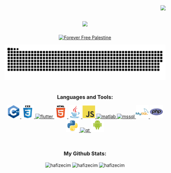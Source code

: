 <!-- <img align="right" src="https://visitor-badge.laobi.icu/badge?page_id=hafizecim.hafizecim" /> -->
<img align="right" src="https://visitor-badge.laobi.icu/badge?page_id=hafizecim.visitor-badge&left_color=hotpink&right_color=dodgerblue&left_text=Hello%20Visitors" />


<h1 align="center">
    <img src="https://readme-typing-svg.herokuapp.com/?font=Righteous&size=35&center=true&vCenter=true&width=500&height=70&duration=4000&color=FF69B4&lines=Hi+There;+I'm+Hafize+Senyil;+Welcome+To+My+Github+Profile;" />
</h1>

<p align="center">
  <a href="https://hafizecim.github.io/Palestine-flag/" target="_blank">
    <img src="https://img.shields.io/badge/%F0%9F%8D%89%20Forever%20Free%20Palestine-009736?style=for-the-badge" alt="Forever Free Palestine" />
  </a>
</p>



<div align="center">
  <img alt="snake eating my contributions" src="https://raw.githubusercontent.com/hafizecim/hafizecim/output/github-contribution-grid-snake.svg" />
</div>


<!--
![snake gif](https://github.com/hafizecim/hafizecim/blob/output/github-contribution-grid-snake.gif) -->
 

<br/>

<h3 align="center">Languages and Tools:</h3>
<div align="center">
<p align="center">  </a> <a href="https://www.w3schools.com/cpp/" target="_blank" rel="noreferrer"> <img src="https://raw.githubusercontent.com/devicons/devicon/master/icons/cplusplus/cplusplus-original.svg" alt="cplusplus" width="40" height="40"/> </a> <a href="https://www.w3schools.com/css/" target="_blank" rel="noreferrer"> <img src="https://raw.githubusercontent.com/devicons/devicon/master/icons/css3/css3-original-wordmark.svg" alt="css3" width="40" height="40"/> </a> <a href="https://flutter.dev" target="_blank" rel="noreferrer"> <img src="https://www.vectorlogo.zone/logos/flutterio/flutterio-icon.svg" alt="flutter" width="40" height="40"/> </a> <a href="https://www.w3.org/html/" target="_blank" rel="noreferrer"> <img src="https://raw.githubusercontent.com/devicons/devicon/master/icons/html5/html5-original-wordmark.svg" alt="html5" width="40" height="40"/> </a> <a href="https://www.java.com" target="_blank" rel="noreferrer"> <img src="https://raw.githubusercontent.com/devicons/devicon/master/icons/java/java-original.svg" alt="java" width="40" height="40"/> </a> <a href="https://developer.mozilla.org/en-US/docs/Web/JavaScript" target="_blank" rel="noreferrer"> <img src="https://raw.githubusercontent.com/devicons/devicon/master/icons/javascript/javascript-original.svg" alt="javascript" width="40" height="40"/> </a> <a href="https://www.mathworks.com/" target="_blank" rel="noreferrer"> <img src="https://upload.wikimedia.org/wikipedia/commons/2/21/Matlab_Logo.png" alt="matlab" width="40" height="40"/> </a> <a href="https://www.microsoft.com/en-us/sql-server" target="_blank" rel="noreferrer"> <img src="https://www.svgrepo.com/show/303229/microsoft-sql-server-logo.svg" alt="mssql" width="40" height="40"/> </a> <a href="https://www.mysql.com/" target="_blank" rel="noreferrer"> <img src="https://raw.githubusercontent.com/devicons/devicon/master/icons/mysql/mysql-original-wordmark.svg" alt="mysql" width="40" height="40"/> </a> <a href="https://www.php.net" target="_blank" rel="noreferrer"> <img src="https://raw.githubusercontent.com/devicons/devicon/master/icons/php/php-original.svg" alt="php" width="40" height="40"/> </a> <a href="https://www.python.org" target="_blank" rel="noreferrer"> <img src="https://raw.githubusercontent.com/devicons/devicon/master/icons/python/python-original.svg" alt="python" width="40" height="40"/> </a> <a href="https://www.qt.io/" target="_blank" rel="noreferrer"> <img src="https://upload.wikimedia.org/wikipedia/commons/0/0b/Qt_logo_2016.svg" alt="qt" width="40" height="40"/>
<a href="https://developer.android.com" target="_blank" rel="noreferrer"> <img src="https://raw.githubusercontent.com/devicons/devicon/master/icons/android/android-original-wordmark.svg" alt="android" width="40" height="40"/> </a> </p>
    </div>
<br/>

<h3 align="center">My Github Stats:</h3>
<div align="center">
<img align="center" height="130" weight="40" src="https://github-readme-stats.vercel.app/api/top-langs?username=hafizecim&show_icons=true&locale=en&layout=compact" alt="hafizecim" />
<img align="center" height="130" weight="40" src="https://github-readme-stats.vercel.app/api?username=hafizecim&show_icons=true&locale=en" alt="hafizecim" />
<img align="center" height="130" weight="40" src="https://github-readme-streak-stats.herokuapp.com/?user=hafizecim&" alt="hafizecim" />

</div>

<br/>

